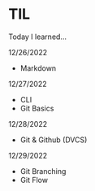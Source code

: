# TIL
Today I learned...

12/26/2022
- Markdown

12/27/2022
- CLI
- Git Basics

12/28/2022
- Git & Github (DVCS)

12/29/2022
- Git Branching
- Git Flow
